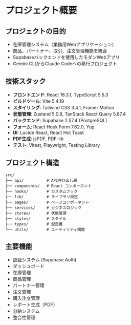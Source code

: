 # プロジェクト概要

## プロジェクトの目的
- 在庫管理システム（業務用Webアプリケーション）
- 商品、パートナー、取引、注文管理機能を統合
- Supabaseバックエンドを使用したモダンWebアプリ
- Gemini CLIからClaude Codeへの移行プロジェクト

## 技術スタック
- **フロントエンド**: React 18.3.1, TypeScript 5.5.3
- **ビルドツール**: Vite 5.4.19
- **スタイリング**: Tailwind CSS 3.4.1, Framer Motion
- **状態管理**: Zustand 5.0.8, TanStack React Query 5.87.4
- **バックエンド**: Supabase 2.57.4 (PostgreSQL)
- **フォーム**: React Hook Form 7.62.0, Yup
- **UI**: Lucide React, React Hot Toast
- **PDF生成**: jsPDF, PDF-lib
- **テスト**: Vitest, Playwright, Testing Library

## プロジェクト構造
```
src/
├── api/          # API呼び出し層
├── components/   # React コンポーネント
├── hooks/        # カスタムフック
├── lib/          # ライブラリ設定
├── pages/        # ページコンポーネント
├── services/     # ビジネスロジック
├── stores/       # 状態管理
├── styles/       # スタイル
├── types/        # 型定義
└── utils/        # ユーティリティ関数
```

## 主要機能
- 認証システム (Supabase Auth)
- ダッシュボード
- 在庫管理
- 商品管理
- パートナー管理
- 注文管理
- 購入注文管理
- レポート生成（PDF）
- 分納システム
- 整合性管理